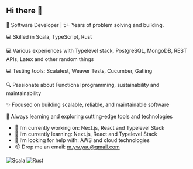 ## Hi there 👋

🚀 Software Developer | 5+ Years of problem solving and building. 

💻 Skilled in Scala, TypeScript, Rust

💻 Various experiences with Typelevel stack, PostgreSQL, MongoDB, REST APIs, Latex and other random things

💻 Testing tools: Scalatest, Weaver Tests, Cucumber, Gatling    

🔍 Passionate about Functional programming, sustainability and maintainability

✨ Focused on building scalable, reliable, and maintainable software

🌱 Always learning and exploring cutting-edge tools and technologies

- 🔭 I’m currently working on: Next.js, React and Typelevel Stack
- 🌱 I’m currently learning: Next.js, React and Typelevel Stack
- 🤔 I’m looking for help with: AWS and cloud technologies
- 📫 Drop me an email: m.yw.yau@gmail.com

![Scala](https://img.shields.io/badge/Scala-DC322F?style=for-the-badge&logo=scala&logoColor=white)
![Rust](https://img.shields.io/badge/Rust-000000?style=for-the-badge&logo=rust&logoColor=white)
